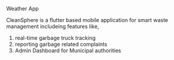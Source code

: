 Weather App

CleanSphere is a flutter based mobile application for smart waste management 
includeing features like,  

1) real-time garbage truck tracking
2) reporting garbage related complaints
3) Admin Dashboard for Municipal authorities

    

